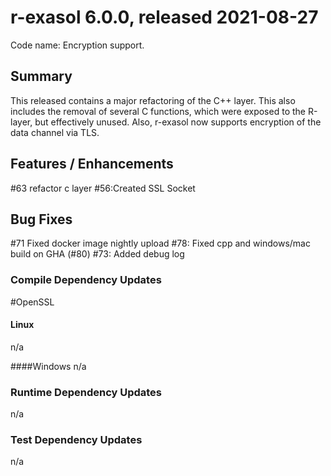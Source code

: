 # r-exasol 6.0.0, released 2021-08-27

Code name: Encryption support.

## Summary 

This released contains a major refactoring of the C++ layer. This also includes the removal of several C functions, which were exposed to the R-layer, but effectively unused. Also, r-exasol now supports encryption of the data channel via TLS.

## Features / Enhancements
 #63 refactor c layer
 #56:Created SSL Socket

## Bug Fixes
 #71 Fixed docker image nightly upload
 #78: Fixed cpp and windows/mac build on GHA (#80)
 #73: Added debug log

### Compile Dependency Updates
 #OpenSSL

#### Linux
n/a

####Windows
n/a

### Runtime Dependency Updates
n/a

### Test Dependency Updates
n/a